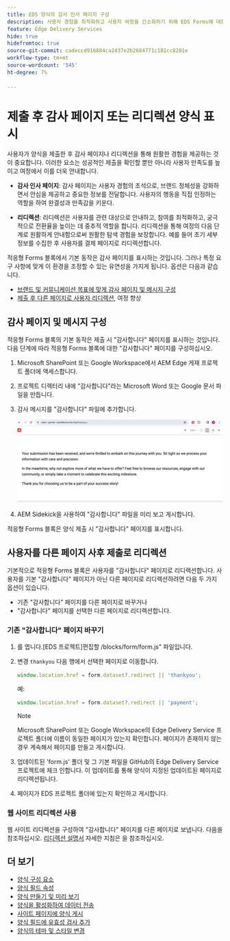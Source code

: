 ```yaml
---
title: EDS 양식의 감사 인사 페이지 구성
description: 사용자 경험을 최적화하고 사용자 여정을 간소화하기 위해 EDS Forms에 대한 감사 페이지 및 리디렉션을 구성하는 방법에 대해 알아봅니다.
feature: Edge Delivery Services
hide: true
hidefromtoc: true
source-git-commit: cadeccd916884ca2437e2b2684771c181cc8281e
workflow-type: tm+mt
source-wordcount: '545'
ht-degree: 7%

---
```



# 제출 후 감사 페이지 또는 리디렉션 양식 표시

사용자가 양식을 제출한 후 감사 페이지나 리디렉션을 통해 원활한 경험을 제공하는 것이 중요합니다. 이러한 요소는 성공적인 제출을 확인할 뿐만 아니라 사용자 만족도를 높이고 여정에서 이를 더욱 안내합니다.

* **감사 인사 페이지**: 감사 페이지는 사용자 경험의 초석으로, 브랜드 정체성을 강화하면서 안심을 제공하고 중요한 정보를 전달합니다. 사용자의 행동을 직접 인정하는 역할을 하여 완결성과 만족감을 키운다.

* **리디렉션**: 리디렉션은 사용자를 관련 대상으로 안내하고, 참여를 최적화하고, 궁극적으로 전환율을 높이는 데 중추적 역할을 합니다. 리디렉션을 통해 여정의 다음 단계로 원활하게 안내함으로써 원활한 탐색 경험을 보장합니다. 예를 들어 초기 세부 정보를 수집한 후 사용자를 결제 페이지로 리디렉션합니다.

적응형 Forms 블록에서 기본 동작은 감사 페이지를 표시하는 것입니다. 그러나 특정 요구 사항에 맞게 이 환경을 조정할 수 있는 유연성을 가지게 됩니다. 옵션은 다음과 같습니다.

* [브랜드 및 커뮤니케이션 목표에 맞게 감사 페이지 및 메시지 구성](#configuring-the-thank-you-page-and-message)
* [제출 후 다른 페이지로 사용자 리디렉션](#redirect-users-to-another-page-post-submission), 여정 향상

## 감사 페이지 및 메시지 구성

적응형 Forms 블록의 기본 동작은 제출 시 &quot;감사합니다&quot; 페이지를 표시하는 것입니다. 다음 단계에 따라 적응형 Forms 블록에 대한 &quot;감사합니다&quot; 페이지를 구성하십시오.

1. Microsoft SharePoint 또는 Google Workspace에서 AEM Edge 게재 프로젝트 폴더에 액세스합니다.
1. 프로젝트 디렉터리 내에 &quot;감사합니다&quot;라는 Microsoft Word 또는 Google 문서 파일을 만듭니다.
1. 감사 메시지를 &quot;감사합니다&quot; 파일에 추가합니다. </br>

   ![감사 인사 페이지 예](/help/edge/assets/sample-thankyou-page.png)

1. AEM Sidekick을 사용하여 &quot;감사합니다&quot; 파일을 미리 보고 게시합니다.

적응형 Forms 블록은 양식 제출 시 &quot;감사합니다&quot; 페이지를 표시합니다.

## 사용자를 다른 페이지 사후 제출로 리디렉션

기본적으로 적응형 Forms 블록은 사용자를 &quot;감사합니다&quot; 페이지로 리디렉션합니다. 사용자를 기본 &quot;감사합니다&quot; 페이지가 아닌 다른 페이지로 리디렉션하려면 다음 두 가지 옵션이 있습니다.

* 기존 &quot;감사합니다&quot; 페이지를 다른 페이지로 바꾸거나
* &quot;감사합니다&quot; 페이지를 선택한 다른 페이지로 리디렉션합니다.

### 기존 &quot;감사합니다&quot; 페이지 바꾸기

1. 를 엽니다.[EDS 프로젝트]편집할 /blocks/form/form.js&quot; 파일입니다.
1. 변경 `thankyou` 다음 행에서 선택한 페이지로 이동합니다.

   ```JavaScript
   window.location.href = form.dataset?.redirect || 'thankyou';
   ```

   예:

   ```JavaScript
   window.location.href = form.dataset?.redirect || 'payment';
   ```

   >[!NOTE]
   >
   > Microsoft SharePoint 또는 Google Workspace의 Edge Delivery Service 프로젝트 폴더에 이름이 동일한 페이지가 있는지 확인합니다. 페이지가 존재하지 않는 경우 계속해서 페이지를 만들고 게시합니다.

1. 업데이트된 &#39;form.js&#39; 폴더 및 그 기본 파일을 GitHub의 Edge Delivery Service 프로젝트에 체크 인합니다. 이 업데이트를 통해 양식이 지정된 업데이트된 페이지로 리디렉션됩니다.

1. 페이지가 EDS 프로젝트 폴더에 있는지 확인하고 게시합니다.


### 웹 사이트 리디렉션 사용

웹 사이트 리디렉션을 구성하여 &quot;감사합니다&quot; 페이지를 다른 페이지로 보냅니다. 다음을 참조하십시오. [리디렉션 설명서](https://www.aem.live/docs/redirects) 자세한 지침은 을 참조하십시오.

## 더 보기

* [양식 구성 요소](/help/edge/docs/forms/form-components.md)
* [양식 필드 속성](/help/edge/docs/forms/eds-form-field-properties)
* [양식 만들기 및 미리 보기](/help/edge/docs/forms/create-forms.md)
* [양식을 활성화하여 데이터 전송](/help/edge/docs/forms/submit-forms.md)
* [사이트 페이지에 양식 게시](/help/edge/docs/forms/publish-eds-forms.md)
* [양식 필드에 유효성 검사 추가](/help/edge/docs/forms/validate-forms.md)
* [양식의 테마 및 스타일 변경](/help/edge/docs/forms/style-theme-forms.md)
